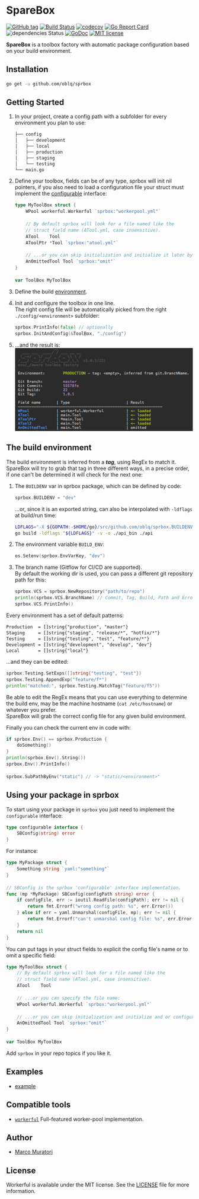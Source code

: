 # SpareBox 

[![GitHub tag](https://img.shields.io/github/tag/oblq/sprbox.svg)](https://github.com/oblq/sprbox)
[![Build Status](https://travis-ci.org/oblq/sprbox.svg?branch=master)](https://travis-ci.org/oblq/sprbox)
[![codecov](https://codecov.io/gh/oblq/sprbox/branch/master/graph/badge.svg)](https://codecov.io/gh/oblq/sprbox)
[![Go Report Card](https://goreportcard.com/badge/github.com/oblq/sprbox)](https://goreportcard.com/report/github.com/oblq/sprbox)
![dependencies Status](https://img.shields.io/badge/dependencies-none-brightgreen.svg)
[![GoDoc](https://godoc.org/github.com/oblq/sprbox?status.svg)](https://godoc.org/github.com/oblq/sprbox)
[![MIT license](https://img.shields.io/badge/License-MIT-blue.svg)](https://lbesson.mit-license.org/)



**SpareBox** is a toolbox factory with automatic package configuration based on your build environment.

## Installation

```sh
go get -u github.com/oblq/sprbox
```

## Getting Started

1. In your project, create a config path with a subfolder for every environment you plan to use:  
    ```
    ├── config
    │   ├── development
    │   ├── local
    │   ├── production
    │   ├── staging
    │   └── testing
    └── main.go
    ```
    
2. Define your toolbox, fields can be of any type, sprbox will init nil pointers, if you also need to load a configuration file your struct must implement the [configurable](#using-your-package-in-sprbox)  interface:  
    ```go
    type MyToolBox struct {
        WPool workerful.Workerful `sprbox:"workerpool.yml"`
    
        // By default sprbox will look for a file named like the
        // struct field name (ATool.yml, case insensitive).
        ATool    Tool
        AToolPtr *Tool `sprbox:"atool.yml"`
    
        // ...or you can skip initialization and initialize it later by code
        AnOmittedTool Tool `sprbox:"omit"`
    }
    
    var ToolBox MyToolBox
    ```

3. Define the build [environment](#the-build-environment).

4. Init and configure the toolbox in one line.  
The right config file will be automatically picked from the right `./config/<environment>` subfolder:  
    ```go
    sprbox.PrintInfo(false) // optionally
    sprbox.InitAndConfig(&ToolBox, "./config")
    ```

5. ...and the result is:  
![loading](./infoscreen.png)

## The build environment

The build environment is inferred from a ***tag***, using RegEx to match it.  
SpareBox will try to grab that tag in three different ways, in a precise order, if one can't be determined it will check for the next one:

1. The `BUILDENV` var in sprbox package, which can be defined by code:
    ```go
    sprbox.BUILDENV = "dev"
    ```
    ...or, since it is an exported string, can also be interpolated with `-ldflags` at build/run time:  
    ```bash
    LDFLAGS="-X ${GOPATH:-$HOME/go}/src/github.com/oblq/sprbox.BUILDENV=develop"
    go build -ldflags "${LDFLAGS}" -v -o ./api_bin ./api
    ```

2. The environment variable `BUILD_ENV`:
    ```go
    os.Setenv(sprbox.EnvVarKey, "dev")
    ```

3. The branch name (Gitflow for CI/CD are supported).  
By default the working dir is used, you can pass a different git repository path for this:  
    ```go
    sprbox.VCS = sprbox.NewRepository("path/to/repo")
    println(sprbox.VCS.BranchName) // Commit, Tag, Build, Path and Error
    sprbox.VCS.PrintInfo()
    ```  

Every environment has a set of default patterns:

```
Production  = []string{"production", "master"}
Staging     = []string{"staging", "release/*", "hotfix/*"}
Testing     = []string{"testing", "test", "feature/*"}
Development = []string{"development", "develop", "dev"}
Local       = []string{"local"}
```

...and they can be edited:

```go
sprbox.Testing.SetExps([]string{"testing", "test"})
sprbox.Testing.AppendExp("feature/f*")
println("matched:", sprbox.Testing.MatchTag("feature/f5"))
```  

Be able to edit the RegEx means that you can use everything to determine the build env, may be the machine hostname (`cat /etc/hostname`) or whatever you prefer.  
SpareBox will grab the correct config file for any given build environment.  

Finally you can check the current env in code with:

```go
if sprbox.Env() == sprbox.Production { 
	doSomething() 
}
println(sprbox.Env().String())
sprbox.Env().PrintInfo()

sprbox.SubPathByEnv("static") // -> "static/<environment>"
```

## Using your package in sprbox

To start using your package in `sprbox` you just need to implement the `configurable` interface:

```go
type configurable interface {
	SBConfig(string) error
}
```

For instance:

```go
type MyPackage struct {
	Something string `yaml:"something"`
}

// SBConfig is the sprbox 'configurable' interface implementation.
func (mp *MyPackage) SBConfig(configPath string) error {
	if configFile, err := ioutil.ReadFile(configPath); err != nil {
		return fmt.Errorf("wrong config path: %s", err.Error())
	} else if err = yaml.Unmarshal(configFile, mp); err != nil {
		return fmt.Errorf("can't unmarshal config file: %s", err.Error())
	}
	return nil
}
```

You can put tags in your struct fields to explicit the config file's name or to omit a specific field:
```go
type MyToolBox struct {
    // By default sprbox will look for a file named like the 
    // struct field name (ATool.yml, case insensitive).
    ATool    Tool
    
    // ...or you can specify the file name:
    WPool workerful.Workerful `sprbox:"workerpool.yml"`

    // ...or you can skip initialization and initialize and or configure it later by code.
    AnOmittedTool Tool `sprbox:"omit"`
}

var ToolBox MyToolBox
```
    
Add `sprbox` in your repo topics if you like it.

## Examples
- [example](example)

## Compatible tools

- [`workerful`](https://github.com/oblq/workerful) Full-featured worker-pool implementation.

## Author

- [Marco Muratori](mailto:marcomrtr@gmail.com) 

## License

Workerful is available under the MIT license. See the [LICENSE](./LICENSE) file for more information.
